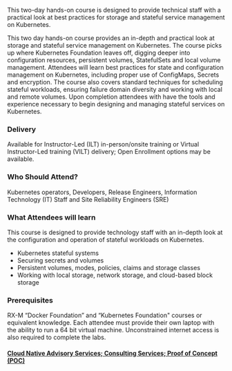 <!-- Kubernetes Stateful Workloads -->

This two-day hands-on course is designed to provide technical staff with a practical look at best practices for storage and stateful service management on Kubernetes.

This two day hands-on course provides an in-depth and practical look at storage and stateful service management on Kubernetes. The course picks up where Kubernetes Foundation leaves off, digging deeper into configuration resources, persistent volumes, StatefulSets and local volume management. Attendees will learn best practices for state and configuration management on Kubernetes, including proper use of ConfigMaps, Secrets and encryption. The course also covers standard techniques for scheduling stateful workloads, ensuring failure domain diversity and working with local and remote volumes. Upon completion attendees with have the tools and experience necessary to begin designing and managing stateful services on Kubernetes.


### Delivery

Available for Instructor-Led (ILT) in-person/onsite training or Virtual Instructor-Led training (VILT) delivery; Open Enrollment options may be available.


### Who Should Attend?

Kubernetes operators, Developers, Release Engineers, Information Technology (IT) Staff and Site Reliability Engineers (SRE)


### What Attendees will learn

This course is designed to provide technology staff with an in-depth look at the configuration and operation of stateful
workloads on Kubernetes.

- Kubernetes stateful systems
- Securing secrets and volumes
- Persistent volumes, modes, policies, claims and storage classes
- Working with local storage, network storage, and cloud-based block storage


### Prerequisites

RX-M “Docker Foundation” and “Kubernetes Foundation" courses or equivalent knowledge. Each attendee must provide their
own laptop with the ability to run a 64 bit virtual machine. Unconstrained internet access is also required to complete
the labs.


#### [Cloud Native Advisory Services; Consulting Services; Proof of Concept (POC)](https://rx-m.com/cloud-native-consulting/)
